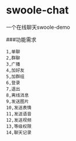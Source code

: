 # swoole-chat
一个在线聊天swoole-demo

###功能需求
    
    1,单聊
    2,群聊
    3,广播
    4,加好友
    5,加群组
    6,登录
    7,退出
    8,离线消息
    9,发送图片
    10,发送表情
    11,发送语音
    12,发送视频
    13,等级权限
    14,聊天记录